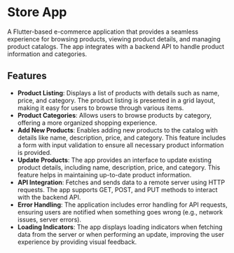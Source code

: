 # Store App

A Flutter-based e-commerce application that provides a seamless experience for browsing products, viewing product details, and managing product catalogs. The app integrates with a backend API to handle product information and categories.

## Features

- **Product Listing**: Displays a list of products with details such as name, price, and category. The product listing is presented in a grid layout, making it easy for users to browse through various items.
- **Product Categories**: Allows users to browse products by category, offering a more organized shopping experience.
- **Add New Products**: Enables adding new products to the catalog with details like name, description, price, and category. This feature includes a form with input validation to ensure all necessary product information is provided.
- **Update Products**: The app provides an interface to update existing product details, including name, description, price, and category. This feature helps in maintaining up-to-date product information.
- **API Integration**: Fetches and sends data to a remote server using HTTP requests. The app supports GET, POST, and PUT methods to interact with the backend API.
- **Error Handling**: The application includes error handling for API requests, ensuring users are notified when something goes wrong (e.g., network issues, server errors).
- **Loading Indicators**: The app displays loading indicators when fetching data from the server or when performing an update, improving the user experience by providing visual feedback.


